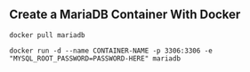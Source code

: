 ## Create a MariaDB Container With Docker
 
   `docker pull mariadb`
 
 
  `docker run -d --name CONTAINER-NAME -p 3306:3306 -e "MYSQL_ROOT_PASSWORD=PASSWORD-HERE" mariadb`
  

